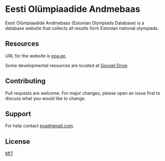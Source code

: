 # Eesti Olümpiaadide Andmebaas 

Eesti Olümpiaadide Andmebaas (Estonian Olympiads Database) is a database website that collects all results form Estonian national olympiads.

## Resources

URL for the website is [eoa.ee](https://eoa.ee/).

Some developmental resources are located at [Googel Drive](https://drive.google.com/drive/folders/1rDr4aqyfDYi0hnSqmE-Yxpqh9BMVYtnK).

## Contributing
Pull requests are welcome. For major changes, please open an issue first to discuss what you would like to change.

## Support

For help contact <eoa@gmail.com>.

## License
[MIT](https://choosealicense.com/licenses/mit/)
